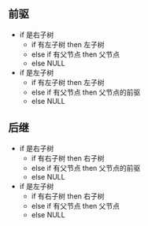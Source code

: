## 前驱
- if 是右子树
  - if 有左子树 then 左子树
  - else if 有父节点 then 父节点
  - else NULL
- if 是左子树
  - if 有左子树 then 左子树
  - else if 有父节点 then 父节点的前驱
  - else NULL

## 后继
- if 是右子树
  - if 有右子树 then 右子树
  - else if 有父节点 then 父节点的前驱
  - else NULL
- if 是左子树
  - if 有右子树 then 右子树
  - else if 有父节点 then 父节点
  - else NULL